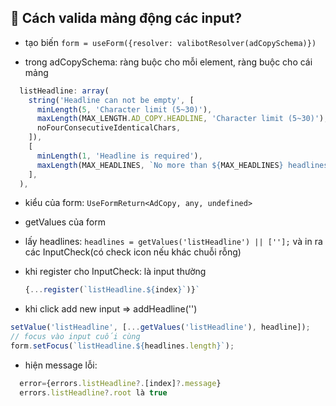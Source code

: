 ## 🤔 Cách valida mảng động các input?

- tạo biến `form = useForm({resolver: valibotResolver(adCopySchema)})`

- trong adCopySchema: ràng buộc cho mỗi element, ràng buộc cho cái mảng

```js
  listHeadline: array(
    string('Headline can not be empty', [
      minLength(5, 'Character limit (5~30)'),
      maxLength(MAX_LENGTH.AD_COPY.HEADLINE, 'Character limit (5~30)'),
      noFourConsecutiveIdenticalChars,
    ]),
    [
      minLength(1, 'Headline is required'),
      maxLength(MAX_HEADLINES, `No more than ${MAX_HEADLINES} headlines are allowed`),
    ],
  ),


```

- kiểu của form: `UseFormReturn<AdCopy, any, undefined>`

- getValues của form

- lấy headlines: `headlines = getValues('listHeadline') || [''];` và in ra các InputCheck(có check icon nếu khác chuỗi rỗng)

- khi register cho InputCheck: là input thường

  ```js
  {...register(`listHeadline.${index}`)}`
  ```

- khi click add new input => addHeadline('')

```js
setValue('listHeadline', [...getValues('listHeadline'), headline]);
// focus vào input cuối cùng
form.setFocus(`listHeadline.${headlines.length}`);
```

- hiện message lỗi:

```js
  error={errors.listHeadline?.[index]?.message}
  errors.listHeadline?.root là true
```
